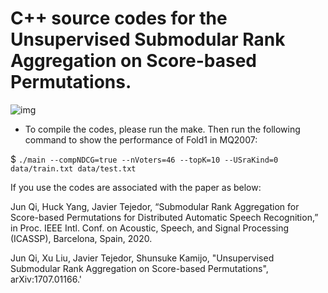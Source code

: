 # C++ source codes for the Unsupervised Submodular Rank Aggregation on Score-based Permutations. 

![img](https://github.com/uwjunqi/Subrank/blob/master/Figure.png)

- To compile the codes, please run the make. Then run the following command to show the performance of Fold1 in MQ2007:

$ `./main --compNDCG=true --nVoters=46 --topK=10 --USraKind=0 data/train.txt data/test.txt`

If you use the codes are associated with the paper as below:

Jun Qi, Huck Yang, Javier Tejedor, “Submodular Rank Aggregation for Score-based Permutations for
Distributed Automatic Speech Recognition,” in Proc. IEEE Intl. Conf. on Acoustic, Speech, and Signal
Processing (ICASSP), Barcelona, Spain, 2020.

Jun Qi, Xu Liu, Javier Tejedor, Shunsuke Kamijo, "Unsupervised Submodular Rank Aggregation on Score-based Permutations", arXiv:1707.01166.'


